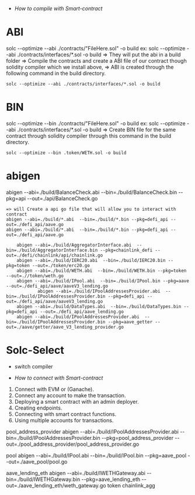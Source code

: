 * *How to compile with Smart-contract*
# ABI
solc --optimize --abi ./contracts/"FileHere.sol" -o build
ex: solc --optimize --abi ./contracts/interfaces/*.sol -o build
    => They will put the abi in a build folder
    => Compile the contracts and create a ABI file of our contract though solidity compiler which we install above, 
    => ABI is created through the following command in the build directory.

    solc --optimize --abi ./contracts/interfaces/*.sol -o build

# BIN
solc --optimize --bin ./contracts/"FileHere.sol" -o build
    ex: solc --optimize --abi ./contracts/interfaces/*.sol -o build
    => Create BIN file for the same contract through solidity compiler through this command in the build directory.

    solc --optimize --bin .token/WETH.sol -o build

# abigen
abigen --abi=./build/BalanceCheck.abi  --bin=./build/BalanceCheck.bin --pkg=api --out=./api/BalanceCheck.go

    => will Create a api go file that will allow you to interact with contract
    abigen --abi=./build/*.abi  --bin=./build/*.bin --pkg=defi_api --out=./defi_api/aave.go
    abigen --abi=./build/*.abi  --bin=./build/*.bin --pkg=defi_api --out=./defi_api/aave.go

        abigen --abi=./build/AggregatorInterface.abi  --bin=./build/AggregatorInterface.bin --pkg=chainlink_defi --out=./defi/chainlink/api/chainlink.go
        abigen --abi=./build/IERC20.abi  --bin=./build/IERC20.bin --pkg=token --out=./token/erc20.go
        abigen --abi=./build/WETH.abi  --bin=./build/WETH.bin --pkg=token --out=.//token/weth.go
        abigen --abi=./build/IPool.abi  --bin=./build/IPool.bin --pkg=aave --out=./defi_api/aave/aaveV3_lending.go
                abigen --abi=./build/IPoolAddressesProvider.abi  --bin=./build/IPoolAddressesProvider.bin --pkg=defi_api --out=./defi_api/aave/aaveV3_lending.go
        abigen --abi=./build/DataTypes.abi  --bin=./build/DataTypes.bin --pkg=defi_api --out=./defi_api/aave_lending.go
        abigen --abi=./build/IPoolAddressesProvider.abi  --bin=./build/IPoolAddressesProvider.bin --pkg=aave_getter --out=./aave/getter/aave_V3_lending_provider.go


# Solc-Select
- switch compiler


* *How to connect with Smart-contract*
1. Connect with EVM or (Ganache).
2. Connect any account to make the transaction.
3. Deploying a smart contract with an admin deployer.
4. Creating endpoints.
5. Connecting with smart contract functions.
6. Using multiple accounts for transactions.



pool_address_provider
    abigen --abi=./build/IPoolAddressesProvider.abi  --bin=./build/IPoolAddressesProvider.bin --pkg=pool_address_provider --out=./pool_address_provider/pool_address_provider.go

pool
    abigen --abi=./build/IPool.abi  --bin=./build/IPool.bin --pkg=aave_pool --out=./aave_pool/pool.go


aave_lending_eth
    abigen --abi=./build/IWETHGateway.abi  --bin=./build/IWETHGateway.bin --pkg=aave_lending_eth --out=./aave_lending_eth/weth_gateway.go
token
chainlink_agg


